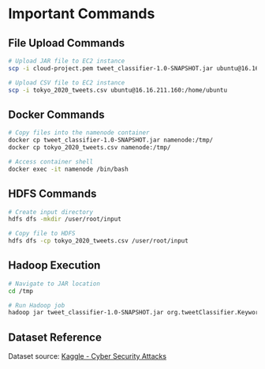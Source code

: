 # Important Commands

## File Upload Commands

```bash
# Upload JAR file to EC2 instance
scp -i cloud-project.pem tweet_classifier-1.0-SNAPSHOT.jar ubuntu@16.16.211.160:/home/ubuntu

# Upload CSV file to EC2 instance
scp -i tokyo_2020_tweets.csv ubuntu@16.16.211.160:/home/ubuntu
```

## Docker Commands

```bash
# Copy files into the namenode container
docker cp tweet_classifier-1.0-SNAPSHOT.jar namenode:/tmp/
docker cp tokyo_2020_tweets.csv namenode:/tmp/

# Access container shell
docker exec -it namenode /bin/bash
```

## HDFS Commands

```bash
# Create input directory
hdfs dfs -mkdir /user/root/input

# Copy file to HDFS
hdfs dfs -cp tokyo_2020_tweets.csv /user/root/input
```

## Hadoop Execution

```bash
# Navigate to JAR location
cd /tmp

# Run Hadoop job
hadoop jar tweet_classifier-1.0-SNAPSHOT.jar org.tweetClassifier.KeywordCounterDriver -D csv.text.column.index=10 input2 output
```

## Dataset Reference

Dataset source: [Kaggle - Cyber Security Attacks](https://www.kaggle.com/datasets/teamincribo/cyber-security-attacks/data)
